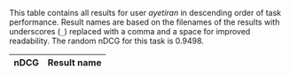 This table contains all results for user *ayetiran* in descending order of task
performance.  Result names are based on the filenames of the results with
underscores (`_`) replaced with a comma and a space for improved readability.
The random nDCG for this task is 0.9498.

| nDCG | Result name |
|------|:------------|
